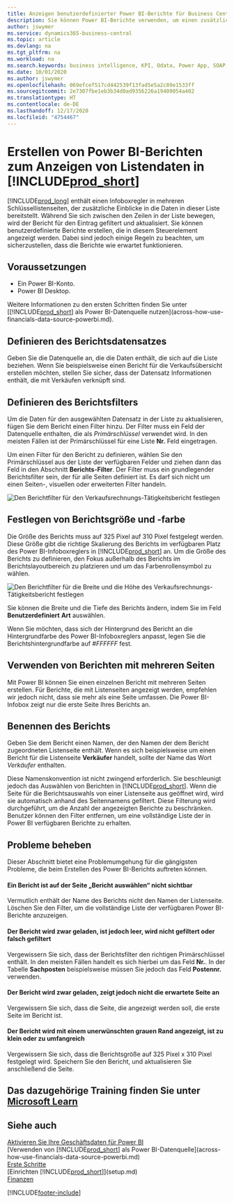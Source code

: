 ```yaml
---
title: Anzeigen benutzerdefinierter Power BI-Berichte für Business Central-Daten | Microsoft Docs
description: Sie können Power BI-Berichte verwenden, um einen zusätzlichen Einblick in Daten in Listen zu gewinnen.
author: jswymer
ms.service: dynamics365-business-central
ms.topic: article
ms.devlang: na
ms.tgt_pltfrm: na
ms.workload: na
ms.search.keywords: business intelligence, KPI, Odata, Power App, SOAP, analysis
ms.date: 10/01/2020
ms.author: jswymer
ms.openlocfilehash: 069efcef517cd442539f13fad5e5a2c89e1533ff
ms.sourcegitcommit: 2e7307fbe1eb3b34d0ad9356226a19409054a402
ms.translationtype: HT
ms.contentlocale: de-DE
ms.lasthandoff: 12/17/2020
ms.locfileid: "4754467"
---
```

# <a name="creating-power-bi-reports-for-displaying-list-data-in-prod_short"></a>Erstellen von Power BI-Berichten zum Anzeigen von Listendaten in [!INCLUDE[prod_short](includes/prod_short.md)]

[!INCLUDE[prod_long](includes/prod_long.md)] enthält einen Infoboxregler in mehreren Schlüssellistenseiten, der zusätzliche Einblicke in die Daten in dieser Liste bereitstellt. Während Sie sich zwischen den Zeilen in der Liste bewegen, wird der Bericht für den Eintrag gefiltert und aktualisiert. Sie können benutzerdefinierte Berichte erstellen, die in diesem Steuerelement angezeigt werden. Dabei sind jedoch einige Regeln zu beachten, um sicherzustellen, dass die Berichte wie erwartet funktionieren.  

## <a name="prerequisites"></a>Voraussetzungen

- Ein Power BI-Konto.
- Power BI Desktop.

Weitere Informationen zu den ersten Schritten finden Sie unter [[!INCLUDE[prod_short](includes/prod_short.md)] als Power BI-Datenquelle nutzen](across-how-use-financials-data-source-powerbi.md).

## <a name="defining-the-report-data-set"></a>Definieren des Berichtsdatensatzes

Geben Sie die Datenquelle an, die die Daten enthält, die sich auf die Liste beziehen. Wenn Sie beispielsweise einen Bericht für die Verkaufsübersicht erstellen möchten, stellen Sie sicher, dass der Datensatz Informationen enthält, die mit Verkäufen verknüpft sind.  

## <a name="defining-the-report-filter"></a>Definieren des Berichtsfilters

Um die Daten für den ausgewählten Datensatz in der Liste zu aktualisieren, fügen Sie dem Bericht einen Filter hinzu. Der Filter muss ein Feld der Datenquelle enthalten, die als *Primärschlüssel* verwendet wird. In den meisten Fällen ist der Primärschlüssel für eine Liste **Nr.** Feld eingetragen.

Um einen Filter für den Bericht zu definieren, wählen Sie den Primärschlüssel aus der Liste der verfügbaren Felder und ziehen dann das Feld in den Abschnitt **Berichts-Filter**. Der Filter muss ein grundlegender Berichtsfilter sein, der für alle Seiten definiert ist. Es darf sich nicht um einen Seiten-, visuellen oder erweiterten Filter handeln.

![Den Berichtfilter für den Verkaufsrechnungs-Tätigkeitsbericht festlegen](./media/across-how-use-powerbi-reports-factbox/financials-powerbi-report-filter-v3.png)

## <a name="setting-the-report-size-and-color"></a>Festlegen von Berichtsgröße und -farbe

Die Größe des Berichts muss auf 325 Pixel auf 310 Pixel festgelegt werden. Diese Größe gibt die richtige Skalierung des Berichts im verfügbaren Platz des Power BI-Infoboxreglers in [!INCLUDE[prod_short](includes/prod_short.md)] an. Um die Größe des Berichts zu definieren, den Fokus außerhalb des Berichts im Berichtslayoutbereich zu platzieren und um das Farbenrollensymbol zu wählen.

![Den Berichtfilter für die Breite und die Höhe des Verkaufsrechnungs-Tätigkeitsbericht festlegen](./media/across-how-use-powerbi-reports-factbox/financials-powerbi-report-sizing-v3.png)

Sie können die Breite und die Tiefe des Berichts ändern, indem Sie im Feld **Benutzerdefiniert** **Art** auswählen.

Wenn Sie möchten, dass sich der Hintergrund des Bericht an die Hintergrundfarbe des Power BI-Infoboxreglers anpasst, legen Sie die Berichtshintergrundfarbe auf *#FFFFFF* fest. 

## <a name="using-reports-with-multiple-pages"></a>Verwenden von Berichten mit mehreren Seiten

Mit Power BI können Sie einen einzelnen Bericht mit mehreren Seiten erstellen. Für Berichte, die mit Listenseiten angezeigt werden, empfehlen wir jedoch nicht, dass sie mehr als eine Seite umfassen. Die Power BI-Infobox zeigt nur die erste Seite Ihres Berichts an.

## <a name="naming-the-report"></a>Benennen des Berichts

Geben Sie dem Bericht einen Namen, der den Namen der dem Bericht zugeordneten Listenseite enthält. Wenn es sich beispielsweise um einen Bericht für die Listenseite **Verkäufer** handelt, sollte der Name das Wort *Verkäufer* enthalten.  

Diese Namenskonvention ist nicht zwingend erforderlich. Sie beschleunigt jedoch das Auswählen von Berichten in [!INCLUDE[prod_short](includes/prod_short.md)]. Wenn die Seite für die Berichtsauswahls von einer Listenseite aus geöffnet wird, wird sie automatisch anhand des Seitennamens gefiltert. Diese Filterung wird durchgeführt, um die Anzahl der angezeigten Berichte zu beschränken. Benutzer können den Filter entfernen, um eine vollständige Liste der in Power BI verfügbaren Berichte zu erhalten.  

## <a name="fixing-problems"></a>Probleme beheben

Dieser Abschnitt bietet eine Problemumgehung für die gängigsten Probleme, die beim Erstellen des Power BI-Berichts auftreten können.  

#### <a name="you-cant-see-a-report-on-the-select-report-page"></a>Ein Bericht ist auf der Seite „Bericht auswählen“ nicht sichtbar

Vermutlich enthält der Name des Berichts nicht den Namen der Listenseite. Löschen Sie den Filter, um die vollständige Liste der verfügbaren Power BI-Berichte anzuzeigen.  

#### <a name="report-is-loaded-but-blank-not-filtered-or-filtered-incorrectly"></a>Der Bericht wird zwar geladen, ist jedoch leer, wird nicht gefiltert oder falsch gefiltert

Vergewissern Sie sich, dass der Berichtsfilter den richtigen Primärschlüssel enthält. In den meisten Fällen handelt es sich hierbei um das Feld **Nr.**. In der Tabelle **Sachposten** beispielsweise müssen Sie jedoch das Feld **Postennr.** verwenden.

#### <a name="report-is-loaded-but-it-shows-a-page-you-didnt-expect"></a>Der Bericht wird zwar geladen, zeigt jedoch nicht die erwartete Seite an

Vergewissern Sie sich, dass die Seite, die angezeigt werden soll, die erste Seite im Bericht ist.  

#### <a name="report-appears-with-an-unwanted-gray-boarder-or-its-too-small-or-too-large"></a>Der Bericht wird mit einem unerwünschten grauen Rand angezeigt, ist zu klein oder zu umfangreich

Vergewissern Sie sich, dass die Berichtsgröße auf 325 Pixel x 310 Pixel festgelegt wird. Speichern Sie den Bericht, und aktualisieren Sie anschließend die Seite.  

## <a name="see-related-training-at-microsoft-learn"></a>Das dazugehörige Training finden Sie unter [Microsoft Learn](/learn/modules/configure-powerbi-excel-dynamics-365-business-central/index)

## <a name="see-also"></a>Siehe auch

[Aktivieren Sie Ihre Geschäftsdaten für Power BI](admin-powerbi.md)  
[Verwenden von [!INCLUDE[prod_short](includes/prod_short.md)] als Power BI-Datenquelle](across-how-use-financials-data-source-powerbi.md)  
[Erste Schritte](product-get-started.md)  
[Einrichten [!INCLUDE[prod_short](includes/prod_short.md)]](setup.md)  
[Finanzen](finance.md)  


[!INCLUDE[footer-include](includes/footer-banner.md)]